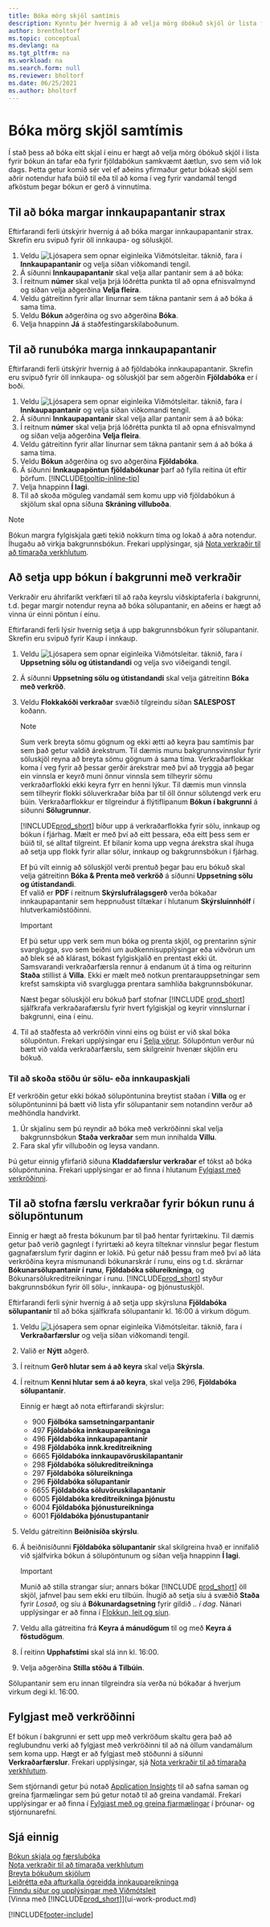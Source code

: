 ```yaml
---
title: Bóka mörg skjöl samtímis
description: Kynntu þér hvernig á að velja mörg óbókuð skjöl úr lista fyrir runubókun í Business Central annaðhvort strax eða samkvæmt áætlun.
author: brentholtorf
ms.topic: conceptual
ms.devlang: na
ms.tgt_pltfrm: na
ms.workload: na
ms.search.form: null
ms.reviewer: bholtorf
ms.date: 06/25/2021
ms.author: bholtorf
---
```

# Bóka mörg skjöl samtímis

Í stað þess að bóka eitt skjal í einu er hægt að velja mörg óbókuð skjöl í lista fyrir bókun án tafar eða fyrir fjöldabókun samkvæmt áætlun, svo sem við lok dags. Þetta getur komið sér vel ef aðeins yfirmaður getur bókað skjöl sem aðrir notendur hafa búið til eða til að koma í veg fyrir vandamál tengd afköstum þegar bókun er gerð á vinnutíma.

## Til að bóka margar innkaupapantanir strax

Eftirfarandi ferli útskýrir hvernig á að bóka margar innkaupapantanir strax. Skrefin eru svipuð fyrir öll innkaupa- og söluskjöl.

1. Veldu ![Ljósapera sem opnar eiginleika Viðmótsleitar.](media/ui-search/search_small.png "Segðu mér hvað þú vilt gera") táknið, fara í **Innkaupapantanir** og velja síðan viðkomandi tengil.
2. Á síðunni **Innkaupapantanir** skal velja allar pantanir sem á að bóka:
3. Í reitnum **númer** skal velja þrjá lóðrétta punkta til að opna efnisvalmynd og síðan velja aðgerðina **Velja fleira**.
4. Veldu gátreitinn fyrir allar línurnar sem tákna pantanir sem á að bóka á sama tíma.
5. Veldu **Bókun** aðgerðina og svo aðgerðina **Bóka**.
6. Velja hnappinn **Já** á staðfestingarskilaboðunum.

## Til að runubóka marga innkaupapantanir

Eftirfarandi ferli útskýrir hvernig á að fjöldabóka innkaupapantanir. Skrefin eru svipuð fyrir öll innkaupa- og söluskjöl þar sem aðgerðin **Fjöldabóka** er í boði.

1. Veldu ![Ljósapera sem opnar eiginleika Viðmótsleitar.](media/ui-search/search_small.png "Segðu mér hvað þú vilt gera") táknið, fara í **Innkaupapantanir** og velja síðan viðkomandi tengil.  
2. Á síðunni **Innkaupapantanir** skal velja allar pantanir sem á að bóka:
3. Í reitnum **númer** skal velja þrjá lóðrétta punkta til að opna efnisvalmynd og síðan velja aðgerðina **Velja fleira**.
4. Veldu gátreitinn fyrir allar línurnar sem tákna pantanir sem á að bóka á sama tíma.
5. Veldu **Bókun** aðgerðina og svo aðgerðina **Fjöldabóka**.
6. Á síðunni **Innkaupapöntun fjöldabókunar** þarf að fylla reitina út eftir þörfum. [!INCLUDE[tooltip-inline-tip](includes/tooltip-inline-tip_md.md)]
7. Velja hnappinn **Í lagi**.
8. Til að skoða möguleg vandamál sem komu upp við fjöldabókun á skjölum skal opna síðuna **Skráning villuboða**.

> [!NOTE]
> Bókun margra fylgiskjala gæti tekið nokkurn tíma og lokað á aðra notendur. Íhugaðu að virkja bakgrunnsbókun. Frekari upplýsingar, sjá [Nota verkraðir til að tímaraða verkhlutum](admin-job-queues-schedule-tasks.md).

## Að setja upp bókun í bakgrunni með verkraðir
Verkraðir eru áhrifaríkt verkfæri til að raða keyrslu viðskiptaferla í bakgrunni, t.d. þegar margir notendur reyna að bóka sölupantanir, en aðeins er hægt að vinna úr einni pöntun í einu.  

Eftirfarandi ferli lýsir hvernig setja á upp bakgrunnsbókun fyrir sölupantanir. Skrefin eru svipuð fyrir Kaup í innkaup.  

1. Veldu ![Ljósapera sem opnar eiginleika Viðmótsleitar.](media/ui-search/search_small.png "Segðu mér hvað þú vilt gera") táknið, fara í **Uppsetning sölu og útistandandi** og velja svo viðeigandi tengil.
2. Á síðunni **Uppsetning sölu og útistandandi** skal velja gátreitinn **Bóka með verkröð**.
3. Veldu **Flokkakóði verkraðar** svæðið tilgreindu síðan **SALESPOST** koðann.

    > [!NOTE]
    > Sum verk breyta sömu gögnum og ekki ætti að keyra þau samtímis þar sem það getur valdið árekstrum. Til dæmis munu bakgrunnsvinnslur fyrir söluskjöl reyna að breyta sömu gögnum á sama tíma. Verkraðarflokkar koma í veg fyrir að þessar gerðir árekstrar með því að tryggja að þegar ein vinnsla er keyrð muni önnur vinnsla sem tilheyrir sömu verkraðarflokki ekki keyra fyrr en henni lýkur. Til dæmis mun vinnsla sem tilheyrir flokki söluverkraðar bíða þar til öll önnur sölutengd verk eru búin. Verkraðarflokkur er tilgreindur á flýtiflipanum **Bókun í bakgrunni** á síðunni **Sölugrunnur**.
    >
    > [!INCLUDE[prod_short](includes/prod_short.md)] bíður upp á verkraðarflokka fyrir sölu, innkaup og bókun í fjárhag. Mælt er með því að eitt þessara, eða eitt þess sem er búið til, sé alltaf tilgreint. Ef bilanir koma upp vegna árekstra skal íhuga að setja upp flokk fyrir allar sölur, innkaup og bakgrunnsbókun í fjárhag.

    Ef þú vilt einnig að söluskjöl verði prentuð þegar þau eru bókuð skal velja gátreitinn **Bóka & Prenta með verkröð** á síðunni **Uppsetning sölu og útistandandi**.  
    Ef valið er **PDF** í reitnum **Skýrslufrálagsgerð** verða bókaðar innkaupapantanir sem heppnuðust tiltækar í hlutanum **Skýrsluinnhólf** í hlutverkamiðstöðinni.

    > [!IMPORTANT]  
    > Ef þú setur upp verk sem mun bóka og prenta skjöl, og prentarinn sýnir svarglugga, svo sem beiðni um auðkennisupplýsingar eða viðvörun um að blek sé að klárast, bókast fylgiskjalið en prentast ekki út. Samsvarandi verkraðarfærsla rennur á endanum út á tíma og reiturinn **Staða** stillist á **Villa**. Ekki er mælt með notkun prentarauppsetningar sem krefst samskipta við svarglugga prentara samhliða bakgrunnsbókunar.

    Næst þegar söluskjöl eru bókuð þarf stofnar [!INCLUDE [prod_short](includes/prod_short.md)] sjálfkrafa verkraðarafærslu fyrir hvert fylgiskjal og keyrir vinnslurnar í bakgrunni, eina í einu.

4. Til að staðfesta að verkröðin vinni eins og búist er við skal bóka sölupöntun. Frekari upplýsingar eru í [Selja vörur](sales-how-sell-products.md).
    Sölupöntun verður nú bætt við valda verkraðarfærslu, sem skilgreinir hvenær skjölin eru bókuð. 

### Til að skoða stöðu úr sölu- eða innkaupaskjali
Ef verkröðin getur ekki bókað sölupöntunina breytist staðan í **Villa** og er sölupöntuninni þá bætt við lista yfir sölupantanir sem notandinn verður að meðhöndla handvirkt.
1. Úr skjalinu sem þú reyndir að bóka með verkröðinni skal velja bakgrunnsbókun **Staða verkraðar** sem mun innihalda **Villu**.
2. Fara skal yfir villuboðin og leysa vandann.

Þú getur einnig yfirfarið síðuna **Kladdafærslur verkraðar** ef tókst að bóka sölupöntunina. Frekari upplýsingar er að finna í hlutanum [Fylgjast með verkröðinni](#monitor-the-job-queue).

## Til að stofna færslu verkraðar fyrir bókun runu á sölupöntunum

Einnig er hægt að fresta bókunum þar til það hentar fyrirtækinu. Til dæmis getur það verið gagnlegt í fyrirtæki að keyra tilteknar vinnslur þegar flestum gagnafærslum fyrir daginn er lokið. Þú getur náð þessu fram með því að láta verkröðina keyra mismunandi bókunarskrár í runu, eins og t.d. skrárnar **Bókunarsölupantanir í runu**, **Fjöldabóka sölureikninga**, og Bókunarsölukreditreikningar í runu. [!INCLUDE[prod_short](includes/prod_short.md)] styður bakgrunnsbókun fyrir öll sölu-, innkaupa- og þjónustuskjöl.

Eftirfarandi ferli sýnir hvernig á að setja upp skýrsluna **Fjöldabóka sölupantanir** til að bóka sjálfkrafa sölupantanir kl. 16:00 á virkum dögum.  

1. Veldu ![Ljósapera sem opnar eiginleika Viðmótsleitar.](media/ui-search/search_small.png "Segðu mér hvað þú vilt gera") táknið, fara í **Verkraðarfærslur** og velja síðan viðkomandi tengil.  
2. Valið er **Nýtt** aðgerð.  
3. Í reitnum **Gerð hlutar sem á að keyra** skal velja **Skýrsla**.  
4. Í reitnum **Kenni hlutar sem á að keyra**, skal velja 296, **Fjöldabóka sölupantanir**.

   Einnig er hægt að nota eftirfarandi skýrslur:
  
   * 900 **Fjölbóka samsetningarpantanir**
   * 497 **Fjöldabóka innkaupareikninga**
   * 496 **Fjöldabóka innkaupapantanir**
   * 498 **Fjöldabóka innk.kreditreikning**
   * 6665 **Fjöldabóka innkaupavöruskilapantanir**
   * 298 **Fjöldabóka sölukreditreikninga**
   * 297 **Fjöldabóka sölureikninga**
   * 296 **Fjöldabóka sölupantanir**
   * 6655 **Fjöldabóka söluvöruskilapantanir**
   * 6005 **Fjöldabóka kreditreikninga þjónustu**
   * 6004 **Fjöldabóka þjónustureikninga**
   * 6001 **Fjöldabóka þjónustupantanir**

5. Veldu gátreitinn **Beiðnisíða skýrslu**.
6. Á beiðnisíðunni **Fjöldabóka sölupantanir** skal skilgreina hvað er innifalið við sjálfvirka bókun á sölupöntunum og síðan velja hnappinn **Í lagi**.

    > [!IMPORTANT]
    > Munið að stilla strangar síur; annars bókar [!INCLUDE [prod_short](includes/prod_short.md)] öll skjöl, jafnvel þau sem ekki eru tilbúin. Íhugið að setja síu á svæðið **Staða** fyrir *Losað*, og síu á **Bókunardagsetning** fyrir gildið *.. í dag*. Nánari upplýsingar er að finna í [Flokkun, leit og síun](ui-enter-criteria-filters.md).
7. Veldu alla gátreitina frá **Keyra á mánudögum** til og með **Keyra á föstudögum**.
8. Í reitinn **Upphafstími** skal slá inn kl. 16:00.
9. Velja aðgerðina **Stilla stöðu á Tilbúin**.

Sölupantanir sem eru innan tilgreindra sía verða nú bókaðar á hverjum virkum degi kl. 16:00.

## Fylgjast með verkröðinni

Ef bókun í bakgrunni er sett upp með verkröðum skaltu gera það að reglubundnu verki að fylgjast með verkröðinni til að ná öllum vandamálum sem koma upp. Hægt er að fylgjast með stöðunni á síðunni **Verkraðarfærslur**. Frekari upplýsingar, sjá [Nota verkraðir til að tímaraða verkhlutum](admin-job-queues-schedule-tasks.md).  

Sem stjórnandi getur þú notað [Application Insights](/azure/azure-monitor/app/app-insights-overview) til að safna saman og greina fjarmælingar sem þú getur notað til að greina vandamál. Frekari upplýsingar er að finna í [Fylgjast með og greina fjarmælingar](/dynamics365/business-central/dev-itpro/administration/telemetry-overview) í þróunar- og stjórnunarefni.  

## Sjá einnig

[Bókun skjala og færslubóka](ui-post-documents-journals.md)  
[Nota verkraðir til að tímaraða verkhlutum](admin-job-queues-schedule-tasks.md)  
[Breyta bókuðum skjölum](across-edit-posted-document.md)  
[Leiðrétta eða afturkalla ógreidda innkaupareikninga](purchasing-how-correct-cancel-unpaid-purchase-invoices.md)  
[Finndu síður og upplýsingar með Viðmótsleit](ui-search.md)  
[Vinna með [!INCLUDE[prod_short](includes/prod_short.md)]](ui-work-product.md)


[!INCLUDE[footer-include](includes/footer-banner.md)]
